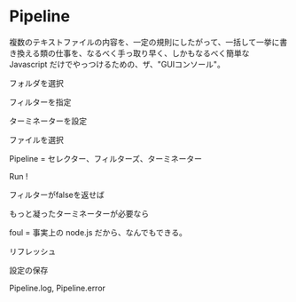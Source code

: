 # Pipeline

複数のテキストファイルの内容を、一定の規則にしたがって、一括して一挙に書き換える類の仕事を、なるべく手っ取り早く、しかもなるべく簡単な Javascript だけでやっつけるための、ザ、"GUIコンソール"。

フォルダを選択

フィルターを指定

ターミネーターを設定

ファイルを選択

Pipeline = セレクター、フィルターズ、ターミネーター

Run !

フィルターがfalseを返せば

もっと凝ったターミネーターが必要なら

foul = 事実上の node.js だから、なんでもできる。

リフレッシュ

設定の保存

Pipeline.log, Pipeline.error
